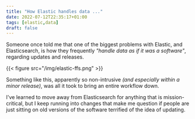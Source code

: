 ```yaml
---
title: "How Elastic handles data ..."
date: 2022-07-12T22:35:17+01:00
tags: [elastic,data]
draft: false
---
```


Someone once told me that one of the biggest problems with Elastic, and Elasticsearch, is how they frequently _"handle data as if it was a software"_, regarding updates and releases.

{{< figure src="/img/elastic-ffs.png" >}}

Something like this, apparently so non-intrusive _(and especially within a minor release)_, was all it took to bring an entire workflow down. 

I've learned to move away from Elasticsearch for anything that is mission-critical, but I keep running into changes that make me question if people are just sitting on old versions of the software terrified of the idea of updating.

